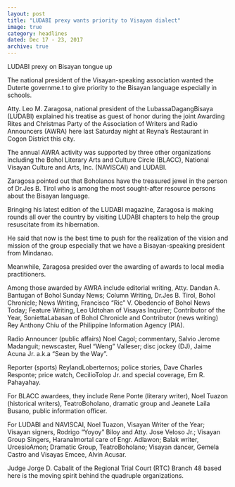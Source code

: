 ```yaml
---
layout: post
title: "LUDABI prexy wants priority to Visayan dialect"
image: true
category: headlines
dated: Dec 17 - 23, 2017
archive: true
---
```


LUDABI prexy on Bisayan tongue up

The national president of the Visayan-speaking association wanted the Duterte governme.t to give priority to the Bisayan language especially in schools.

Atty. Leo M. Zaragosa, national president of the LubassaDagangBisaya (LUDABI) explained his treatise as guest of honor during the joint Awarding Rites and Christmas Party of the Association of Writers and Radio Announcers (AWRA) here last Saturday night at Reyna’s Restaurant in Cogon District this city.

The annual AWRA activity was supported by three other organizations including the Bohol Literary Arts and Culture Circle (BLACC), National Visayan Culture and Arts, Inc. (NAVISCAI) and LUDABI.

Zaragosa pointed out that Boholanos have the treasured jewel in the person of Dr.Jes B. Tirol who is among the most sought-after resource persons about the Bisayan language.

Bringing his latest edition of the LUDABI magazine, Zaragosa is making rounds all over the country by visiting LUDABI chapters to help the group resuscitate from its hibernation.

He said that now is the best time to push for the realization of the vision and mission of the group especially that we have a Bisayan-speaking president from Mindanao.

Meanwhile, Zaragosa presided over the awarding of awards to local media practitioners.

Among those awarded by AWRA include editorial writing, Atty. Dandan A. Bantugan of Bohol Sunday News; Column Writing, Dr.Jes B. Tirol, Bohol Chronicle; News Writing, Francisco “Ric” V. Obedencio of Bohol News Today; Feature Writing, Leo Udtohan of Visayas Inquirer; Contributor of the Year, SoniettaLabasan of Bohol Chronicle and Contributor (news writing) Rey Anthony Chiu of the Philippine Information Agency (PIA).

Radio Announcer (public affairs) Noel Cagol; commentary, Salvio Jerome Madanguit; newscaster, Ruel “Weng” Valleser; disc jockey (DJ), Jaime Acuna Jr. a.k.a “Sean by the Way”.

Reporter (sports) ReylandLoberternos; police stories, Dave Charles Responte; price watch, CecilioTolop Jr. and special coverage, Ern R. Pahayahay.

For BLACC awardees, they include Rene Ponte (literary writer), Noel Tuazon (historical writers), TeatroBoholano, dramatic group and Jeanete Laila Busano, public information officer.

For LUDABI and NAVISCAI, Noel Tuazon, Visayan Writer of the Year; Visayan signers, Rodrigo “Yoyoy” Biloy and Atty. Jose Veloso Jr.; Visayan Group Singers, HaranaImortal care of Engr. Adlawon; Balak writer, UrcesioAmon; Dramatic Group, TeatroBoholano; Visayan dancer, Gemela Castro and Visayas Emcee, Alvin Acusar.

Judge Jorge D. Cabalit of the Regional Trial Court (RTC) Branch 48 based here is the moving spirit behind the quadruple organizations.




